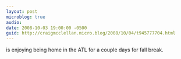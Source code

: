 ```yaml
---
layout: post
microblog: true
audio: 
date: 2008-10-03 19:00:00 -0500
guid: http://craigmcclellan.micro.blog/2008/10/04/t945777704.html
---
```

is enjoying being home in the ATL for a couple days for fall break.
